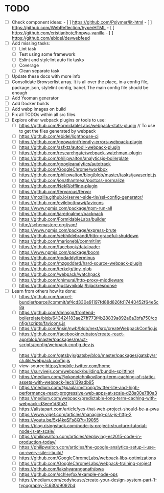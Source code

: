 # TODO

- [ ] Check component ideas:
	  - [ ] https://github.com/Polymer/lit-html
	  - [ ] https://github.com/WebReflection/hyperHTML
	  - [ ] https://github.com/cristianbote/hnpwa-vanilla
	  - [ ] https://github.com/ebidel/devwebfeed
- [ ]  Add missing tasks:
      - [ ]  Lint task
      - [ ]  Test using some framework
      - [ ]  Eslint and stylelint auto fix tasks
      - [ ]  Coverage
      - [ ]  Clean separate task
- [ ]  Update these docs with more info
- [ ]  Consolidate Browserlist array. It is all over the place, in a config file, package.json, stylelint config, babel. The main config file should be enough
- [ ]  Add Yeoman generator
- [ ]  Add Docker builds
- [ ]  Add webp images on build
- [ ]  Fix all TODOs within all src files
- [ ]  Explore other webpack plugins or tools to use:
	  - [ ] https://github.com/FormidableLabs/webpack-stats-plugin // To use to get the files generated by webpack
      - [ ] https://github.com/ebidel/lighthouse-ci
      - [ ] https://github.com/geowarin/friendly-errors-webpack-plugin
      - [ ] https://github.com/asfktz/autodll-webpack-plugin
      - [ ] https://github.com/researchgate/webpack-watchman-plugin
      - [ ] https://github.com/philipwalton/analyticsjs-boilerplate
      - [ ] https://github.com/googleanalytics/autotrack
      - [ ] https://github.com/GoogleChrome/workbox
      - [ ] https://github.com/philipwalton/blog/blob/master/tasks/javascript.js
      - [ ] https://github.com/jonathantneal/postcss-normalize
      - [ ] https://github.com/NekR/offline-plugin
      - [ ] https://github.com/fervorous/fervor
      - [ ] https://mozilla.github.io/server-side-tls/ssl-config-generator/
      - [ ] https://github.com/evilebottnawi/favicons
      - [ ] https://www.npmjs.com/package/npm-run-all
      - [ ] https://github.com/jaredpalmer/backpack
      - [ ] https://github.com/FormidableLabs/builder
      - [ ] http://schemastore.org/json/
      - [ ] https://www.npmjs.com/package/express-brute
      - [ ] https://github.com/sebhildebrandt/http-graceful-shutdown
      - [ ] https://github.com/marionebl/commitlint
      - [ ] https://github.com/facebook/dataloader
      - [ ] https://www.npmjs.com/package/boom
      - [ ] https://github.com/godaddy/terminus
      - [ ] https://github.com/mzgoddard/hard-source-webpack-plugin
	  - [ ] https://github.com/terkelg/tiny-glob
	  - [ ] https://github.com/webpack/watchpack
	  - [ ] https://github.com/chimurai/http-proxy-middleware
	  - [ ] https://github.com/gustavnikolaj/hijackresponse
- [ ]  Learn from others how its done:
      - [ ] https://github.com/parcel-bundler/parcel/commit/af4cd330e91197fd88d826fd17440452f64e5c8a
      - [ ] https://github.com/dmnsgn/frontend-boilerplate/blob/643424183ae27ff773f4b28839a892a6a3bfa750/config/scripts/favicons.js
      - [ ] https://github.com/insin/nwb/blob/next/src/createWebpackConfig.js
      - [ ] https://github.com/facebookincubator/create-react-app/blob/master/packages/react-scripts/config/webpack.config.dev.js
      - [ ] https://github.com/gatsbyjs/gatsby/blob/master/packages/gatsby/src/utils/webpack.config.js
      - [ ] view-source:https://mobile.twitter.com/home
      - [ ] https://survivejs.com/webpack/building/bundle-splitting/
      - [ ] https://medium.com/@okonetchnikov/long-term-caching-of-static-assets-with-webpack-1ecb139adb95
      - [ ] https://medium.com/@paularmstrong/twitter-lite-and-high-performance-react-progressive-web-apps-at-scale-d28a00e780a3
      - [ ] https://medium.com/webpack/predictable-long-term-caching-with-webpack-d3eee1d3fa31
      - [ ] https://alistapart.com/article/yes-that-web-project-should-be-a-pwa
      - [ ] https://www.viget.com/articles/managing-css-js-http-2
      - [ ] https://youtu.be/5xj4kqSFs8Q?t=19055
	  - [ ] https://blog.risingstack.com/node-js-project-structure-tutorial-node-js-at-scale/
	  - [ ] https://philipwalton.com/articles/deploying-es2015-code-in-production-today/
	  - [ ] https://philipwalton.com/articles/the-google-analytics-setup-i-use-on-every-site-i-build/
	  - [ ] https://github.com/GoogleChromeLabs/webpack-libs-optimizations
	  - [ ] https://github.com/GoogleChromeLabs/webpack-training-project
	  - [ ] https://github.com/lakshyaranganath/pwa
	  - [ ] https://github.com/schleyfox/example-node-ops
	  - [ ] https://medium.com/codyhouse/create-your-design-system-part-1-typography-7c630d9092bd
